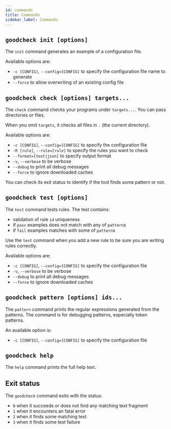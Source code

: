 ```yaml
---
id: commands
title: Commands
sidebar_label: Commands
---
```


## `goodcheck init [options]`

The `init` command generates an example of a configuration file.

Available options are:

* `-c [CONFIG]`, `--config=[CONFIG]` to specify the configuration file name to generate
* `--force` to allow overwriting of an existing config file

## `goodcheck check [options] targets...`

The `check` command checks your programs under `targets...`.
You can pass directories or files.

When you omit `targets`, it checks all files in `.` (the current directory).

Available options are:

* `-c [CONFIG]`, `--config=[CONFIG]` to specify the configuration file
* `-R [rule]`, `--rule=[rule]` to specify the rules you want to check
* `--format=[text|json]` to specify output format
* `-v`, `--verbose` to be verbose
* `--debug` to print all debug messages
* `--force` to ignore downloaded caches

You can check its exit status to identify if the tool finds some pattern or not.

## `goodcheck test [options]`

The `test` command tests rules.
The test contains:

* validation of rule `id` uniqueness
* if `pass` examples does not match with any of `pattern`s
* if `fail` examples matches with some of `pattern`s

Use the `test` command when you add a new rule to be sure you are writing rules correctly.

Available options are:

* `-c [CONFIG]`, `--config=[CONFIG]` to specify the configuration file
* `-v`, `--verbose` to be verbose
* `--debug` to print all debug messages
* `--force` to ignore downloaded caches

## `goodcheck pattern [options] ids...`

The `pattern` command prints the regular expressions generated from the patterns.
The command is for debugging patterns, especially token patterns.

An available option is:

* `-c [CONFIG]`, `--config=[CONFIG]` to specify the configuration file

## `goodcheck help`

The `help` command prints the full help text.

## Exit status

The `goodcheck` command exits with the status:

* `0` when it succeeds or does not find any matching text fragment
* `1` when it encounters an fatal error
* `2` when it finds some matching text
* `3` when it finds some test failure
